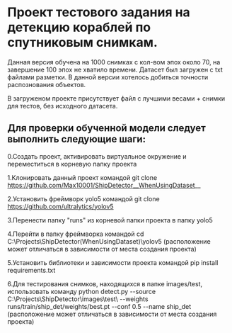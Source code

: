 # Проект тестового задания на детекцию кораблей по спутниковым снимкам. 
Данная версия обучена на 1000 снимках с кол-вом эпох около 70, на завершение 100 эпох не хватило времени. Датасет был загружен с txt файлами разметки. В данной версии хотелось добиться точности распознования объектов.

В загруженом проекте присутствует файл с лучшими весами + снимки для тестов, без исходного датасета.

## Для проверки обученной модели следует выполнить следующие шаги:
0.Создать проект, активировать виртуальное окружение и переместиться в корневую папку проекта


1.Клонировать данный проект командой git clone https://github.com/Max10001/ShipDetector__WhenUsingDataset__

2.Установить фреймворк yolo5 командой git clone https://github.com/ultralytics/yolov5


3.Перенести папку "runs" из корневой папки проекта в папку yolo5


4.Перейти в папку фреймворка командой cd C:\Projects\ShipDetector(WhenUsingDataset)\yolov5 (расположение может отличаться в зависимости от места создания проекта)

5.Установить библиотеки и зависимости проекта командой pip install requirements.txt

6.Для тестирования снимков, находящихся в папке images/test, использовать команду python detect.py --source C:\Projects\ShipDetector\images\test\ --weights runs/train/ship_det/weights/best.pt --conf 0.5 --name ship_det  (расположение может отличаться в зависимости от места создания проекта)